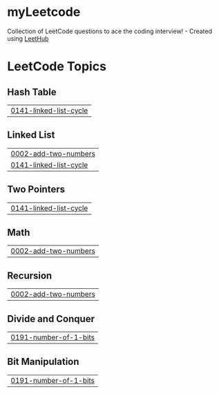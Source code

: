 # myLeetcode
Collection of LeetCode questions to ace the coding interview! - Created using [LeetHub](https://github.com/minjungsung/leethub)

<!---LeetCode Topics Start-->
# LeetCode Topics
## Hash Table
|  |
| ------- |
| [0141-linked-list-cycle](https://github.com/yashihh/myLeetcode/tree/master/0141-linked-list-cycle) |
## Linked List
|  |
| ------- |
| [0002-add-two-numbers](https://github.com/yashihh/myLeetcode/tree/master/0002-add-two-numbers) |
| [0141-linked-list-cycle](https://github.com/yashihh/myLeetcode/tree/master/0141-linked-list-cycle) |
## Two Pointers
|  |
| ------- |
| [0141-linked-list-cycle](https://github.com/yashihh/myLeetcode/tree/master/0141-linked-list-cycle) |
## Math
|  |
| ------- |
| [0002-add-two-numbers](https://github.com/yashihh/myLeetcode/tree/master/0002-add-two-numbers) |
## Recursion
|  |
| ------- |
| [0002-add-two-numbers](https://github.com/yashihh/myLeetcode/tree/master/0002-add-two-numbers) |
## Divide and Conquer
|  |
| ------- |
| [0191-number-of-1-bits](https://github.com/yashihh/myLeetcode/tree/master/0191-number-of-1-bits) |
## Bit Manipulation
|  |
| ------- |
| [0191-number-of-1-bits](https://github.com/yashihh/myLeetcode/tree/master/0191-number-of-1-bits) |
<!---LeetCode Topics End-->